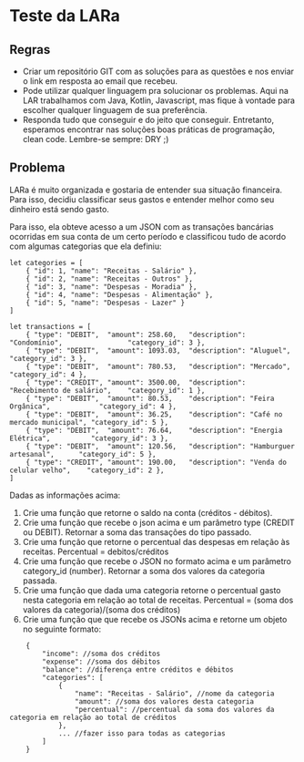 # Teste da LARa

## Regras
* Criar um repositório GIT com as soluções para as questões e nos enviar o link em resposta ao email que recebeu.
* Pode utilizar qualquer linguagem pra solucionar os problemas. Aqui na LAR trabalhamos com Java, Kotlin, Javascript, mas fique à vontade para escolher qualquer linguagem de sua preferência.
* Responda tudo que conseguir e do jeito que conseguir. Entretanto, esperamos encontrar nas soluções boas práticas de programação, clean code. Lembre-se sempre: DRY ;)

## Problema

LARa é muito organizada e gostaria de entender sua situação financeira. Para isso, decidiu classificar seus gastos e entender melhor como seu dinheiro está sendo gasto.

Para isso, ela obteve acesso a um JSON com as transações bancárias ocorridas em sua conta de um certo período e classificou tudo de acordo com algumas categorias que ela definiu:

```
let categories = [
	{ "id": 1, "name": "Receitas - Salário" },
	{ "id": 2, "name": "Receitas - Outros" },
	{ "id": 3, "name": "Despesas - Moradia" },
	{ "id": 4, "name": "Despesas - Alimentação" },
	{ "id": 5, "name": "Despesas - Lazer" }
]
```
```
let transactions = [
	{ "type": "DEBIT", 	"amount": 258.60, 	"description": "Condomínio", 				"category_id": 3 },
	{ "type": "DEBIT",	"amount": 1093.03, 	"description": "Aluguel", 					"category_id": 3 },
	{ "type": "DEBIT",	"amount": 780.53, 	"description": "Mercado", 					"category_id": 4 },
	{ "type": "CREDIT", "amount": 3500.00, 	"description": "Recebimento de salário", 	"category_id": 1 },
	{ "type": "DEBIT",	"amount": 80.53,	"description": "Feira Orgânica",			"category_id": 4 },
	{ "type": "DEBIT",	"amount": 36.25,	"description": "Café no mercado municipal",	"category_id": 5 },
	{ "type": "DEBIT", 	"amount": 76.64, 	"description": "Energia Elétrica", 			"category_id": 3 },
	{ "type": "DEBIT", 	"amount": 120.56, 	"description": "Hamburguer artesanal", 		"category_id": 5 },
	{ "type": "CREDIT", "amount": 190.00, 	"description": "Venda do celular velho", 	"category_id": 2 },
]
```

Dadas as informações acima:

1. Crie uma função que retorne o saldo na conta (créditos - débitos).
2. Crie uma função que recebe o json acima e um parâmetro type (CREDIT ou DEBIT). Retornar a soma das transações do tipo passado.
3. Crie uma função que retorne o percentual das despesas em relação às receitas. Percentual = debitos/créditos
4. Crie uma função que recebe o JSON no formato acima e um parâmetro category_id (number). Retornar a soma dos valores da categoria passada.
5. Crie uma função que dada uma categoria retorne o percentual gasto nesta categoria em relação ao total de receitas. Percentual = (soma dos valores da categoria)/(soma dos créditos)
6. Crie uma função que que recebe os JSONs acima e retorne um objeto no seguinte formato:

```
	{
		"income": //soma dos créditos
		"expense": //soma dos débitos
		"balance": //diferença entre créditos e débitos
		"categories": [
			{
				"name": "Receitas - Salário", //nome da categoria
				"amount": //soma dos valores desta categoria
				"percentual": //percentual da soma dos valores da categoria em relação ao total de créditos
			},
			... //fazer isso para todas as categorias
		]
	}
```
